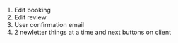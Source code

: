 1. Edit booking
2. Edit review
3. User confirmation email
4. 2 newletter things at a time and next buttons on client